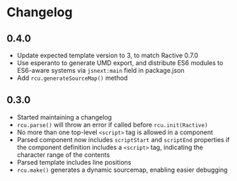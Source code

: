 # Changelog

## 0.4.0

* Update expected template version to 3, to match Ractive 0.7.0
* Use esperanto to generate UMD export, and distribute ES6 modules to ES6-aware systems via `jsnext:main` field in package.json
* Add `rcu.generateSourceMap()` method

## 0.3.0

* Started maintaining a changelog
* `rcu.parse()` will throw an error if called before `rcu.init(Ractive)`
* No more than one top-level `<script>` tag is allowed in a component
* Parsed component now includes `scriptStart` and `scriptEnd` properties if the component definition includes a `<script>` tag, indicating the character range of the contents
* Parsed template includes line positions
* `rcu.make()` generates a dynamic sourcemap, enabling easier debugging
